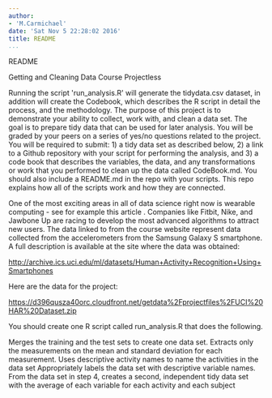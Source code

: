 ```yaml
---
author:
- 'M.Carmichael'
date: 'Sat Nov 5 22:28:02 2016'
title: README
...
```


README

Getting and Cleaning Data Course Projectless

Running the script 'run\_analysis.R' will generate the tidydata.csv
dataset, in addition will create the Codebook, which describes the R
script in detail the process, and the methodology. The purpose of this
project is to demonstrate your ability to collect, work with, and clean
a data set. The goal is to prepare tidy data that can be used for later
analysis. You will be graded by your peers on a series of yes/no
questions related to the project. You will be required to submit: 1) a
tidy data set as described below, 2) a link to a Github repository with
your script for performing the analysis, and 3) a code book that
describes the variables, the data, and any transformations or work that
you performed to clean up the data called CodeBook.md. You should also
include a README.md in the repo with your scripts. This repo explains
how all of the scripts work and how they are connected.

One of the most exciting areas in all of data science right now is
wearable computing - see for example this article . Companies like
Fitbit, Nike, and Jawbone Up are racing to develop the most advanced
algorithms to attract new users. The data linked to from the course
website represent data collected from the accelerometers from the
Samsung Galaxy S smartphone. A full description is available at the site
where the data was obtained:

http://archive.ics.uci.edu/ml/datasets/Human+Activity+Recognition+Using+Smartphones

Here are the data for the project:

https://d396qusza40orc.cloudfront.net/getdata%2Fprojectfiles%2FUCI%20HAR%20Dataset.zip

You should create one R script called run\_analysis.R that does the
following.

Merges the training and the test sets to create one data set. Extracts
only the measurements on the mean and standard deviation for each
measurement. Uses descriptive activity names to name the activities in
the data set Appropriately labels the data set with descriptive variable
names. From the data set in step 4, creates a second, independent tidy
data set with the average of each variable for each activity and each
subject
